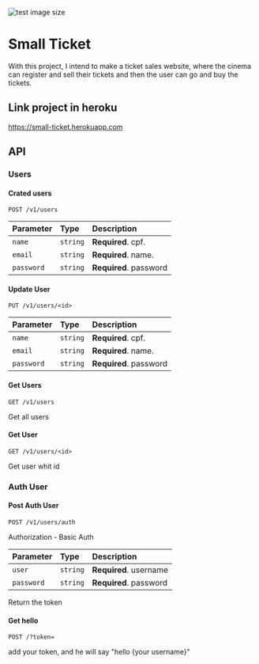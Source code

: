 ![test image size](https://files.catbox.moe/zmeuoq.png)

# Small Ticket

With this project, I intend to make a ticket sales website, where the cinema can register and sell their tickets and 
then the user can go and buy the tickets.

## Link project in heroku

https://small-ticket.herokuapp.com

## API

### Users

#### Crated users

```http
POST /v1/users
```

| Parameter  | Type     | Description            |
|:-----------|:---------|:-----------------------|
| `name`     | `string` | **Required**. cpf.     |
| `email`    | `string` | **Required**. name.    |
| `password` | `string` | **Required**. password |

#### Update User

```http
PUT /v1/users/<id>
```

| Parameter  | Type     | Description            |
|:-----------|:---------|:-----------------------|
| `name`     | `string` | **Required**. cpf.     |
| `email`    | `string` | **Required**. name.    |
| `password` | `string` | **Required**. password |

#### Get Users

```http
GET /v1/users
```
Get all users

#### Get User

```http
GET /v1/users/<id>
```
Get user whit id

### Auth User

#### Post Auth User

```http
POST /v1/users/auth
```
Authorization - Basic Auth

| Parameter  | Type     | Description            |
|:-----------|:---------|:-----------------------|
| `user`     | `string` | **Required**. username |
| `password` | `string` | **Required**. password |

Return the token

#### Get hello

```http
POST /?token=
```
add your token, and he will say "hello {your username}"